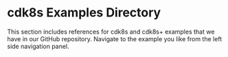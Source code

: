 # cdk8s Examples Directory

This section includes references for cdk8s and cdk8s+ examples that we have in our GitHub repository.
Navigate to the example you like from the left side navigation panel.
